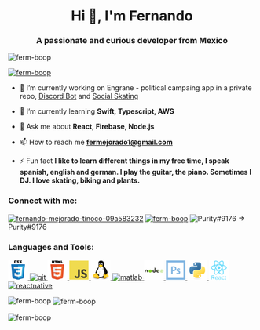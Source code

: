 <h1 align="center">Hi 👋, I'm Fernando</h1>
<h3 align="center">A passionate and curious developer from Mexico</h3>

<p align="left"> <img src="https://komarev.com/ghpvc/?username=ferm-boop&label=Profile%20views&color=0e75b6&style=flat" alt="ferm-boop" /> </p>

<p align="left"> <a href="https://github.com/ryo-ma/github-profile-trophy"><img src="https://github-profile-trophy.vercel.app/?username=ferm-boop&theme=discord&title=Repositories,Commit,Issues,PullRequest&no-frame=true&margin-w=30" alt="ferm-boop" /></a> </p>

- 🔭 I’m currently working on Engrane - political campaing app in a private repo, [Discord Bot](https://github.com/FerM-boop/discord-bot) and [Social Skating](https://github.com/FerM-boop/socialSkating)

- 🌱 I’m currently learning **Swift, Typescript, AWS**

- 💬 Ask me about **React, Firebase, Node.js**

- 📫 How to reach me **fermejorado1@gmail.com**

- ⚡ Fun fact **I like to learn different things in my free time, I speak spanish, english and german. I play the guitar, the piano. Sometimes I DJ. I love skating, biking and plants.**

<h3 align="left">Connect with me:</h3>
<p align="left">
 <a href="https://linkedin.com/in/fernando-mejorado-tinoco-09a583232" target="blank"><img align="center" src="https://raw.githubusercontent.com/rahuldkjain/github-profile-readme-generator/master/src/images/icons/Social/linked-in-alt.svg" alt="fernando-mejorado-tinoco-09a583232" height="30" width="40" /></a>
<a href="https://www.leetcode.com/ferm-boop" target="blank"><img align="center" src="https://raw.githubusercontent.com/rahuldkjain/github-profile-readme-generator/master/src/images/icons/Social/leet-code.svg" alt="ferm-boop" height="30" width="40" /></a>
<img align="center" src="https://raw.githubusercontent.com/rahuldkjain/github-profile-readme-generator/master/src/images/icons/Social/discord.svg" alt="Purity#9176" height="30" width="40" /> => <nobr>Purity#9176</nobr>
</p>

<h3 align="left">Languages and Tools:</h3>
<p align="left"> <a href="https://www.w3schools.com/css/" target="_blank" rel="noreferrer"> <img src="https://raw.githubusercontent.com/devicons/devicon/master/icons/css3/css3-original-wordmark.svg" alt="css3" width="40" height="40"/> </a> <a href="https://git-scm.com/" target="_blank" rel="noreferrer"> <img src="https://www.vectorlogo.zone/logos/git-scm/git-scm-icon.svg" alt="git" width="40" height="40"/> </a> <a href="https://www.w3.org/html/" target="_blank" rel="noreferrer"> <img src="https://raw.githubusercontent.com/devicons/devicon/master/icons/html5/html5-original-wordmark.svg" alt="html5" width="40" height="40"/> </a> <a href="https://developer.mozilla.org/en-US/docs/Web/JavaScript" target="_blank" rel="noreferrer"> <img src="https://raw.githubusercontent.com/devicons/devicon/master/icons/javascript/javascript-original.svg" alt="javascript" width="40" height="40"/> </a> <a href="https://www.linux.org/" target="_blank" rel="noreferrer"> <img src="https://raw.githubusercontent.com/devicons/devicon/master/icons/linux/linux-original.svg" alt="linux" width="40" height="40"/> </a> <a href="https://www.mathworks.com/" target="_blank" rel="noreferrer"> <img src="https://upload.wikimedia.org/wikipedia/commons/2/21/Matlab_Logo.png" alt="matlab" width="40" height="40"/> </a> <a href="https://nodejs.org" target="_blank" rel="noreferrer"> <img src="https://raw.githubusercontent.com/devicons/devicon/master/icons/nodejs/nodejs-original-wordmark.svg" alt="nodejs" width="40" height="40"/> </a> <a href="https://www.photoshop.com/en" target="_blank" rel="noreferrer"> <img src="https://raw.githubusercontent.com/devicons/devicon/master/icons/photoshop/photoshop-line.svg" alt="photoshop" width="40" height="40"/> </a> <a href="https://www.python.org" target="_blank" rel="noreferrer"> <img src="https://raw.githubusercontent.com/devicons/devicon/master/icons/python/python-original.svg" alt="python" width="40" height="40"/> </a> <a href="https://reactjs.org/" target="_blank" rel="noreferrer"> <img src="https://raw.githubusercontent.com/devicons/devicon/master/icons/react/react-original-wordmark.svg" alt="react" width="40" height="40"/> </a> <a href="https://reactnative.dev/" target="_blank" rel="noreferrer"> <img src="https://reactnative.dev/img/header_logo.svg" alt="reactnative" width="40" height="40"/> </a> </p>

<p><img align="left" src="https://github-readme-stats.vercel.app/api/top-langs?username=ferm-boop&show_icons=true&locale=en&layout=compact&theme=discord" alt="ferm-boop" /></p>

<p>&nbsp;<img align="center" src="https://github-readme-stats.vercel.app/api?username=ferm-boop&show_icons=true&locale=en&theme=discord" alt="ferm-boop" /></p>

<p><img align="center" src="https://github-readme-streak-stats.herokuapp.com/?user=ferm-boop&theme=discord" alt="ferm-boop" /></p>
